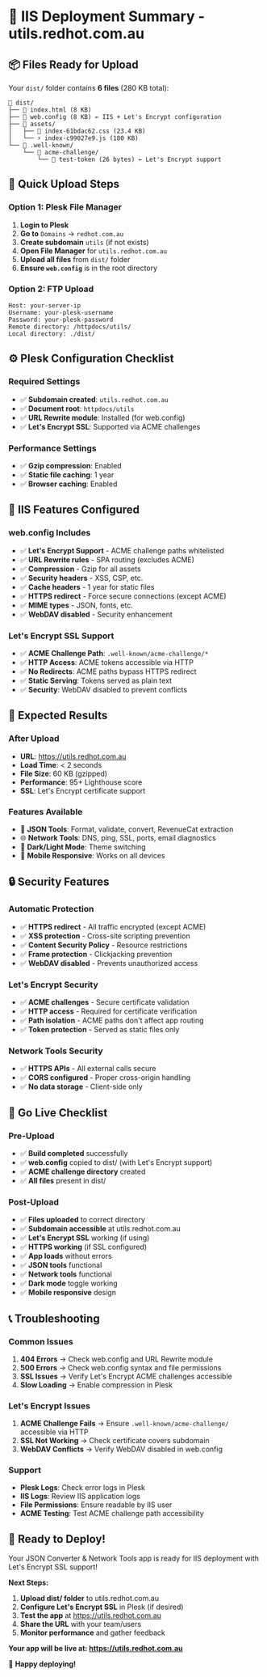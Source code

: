 # 🎯 IIS Deployment Summary - utils.redhot.com.au

## 📦 **Files Ready for Upload**

Your `dist/` folder contains **6 files** (280 KB total):

```
📁 dist/
├── 📄 index.html (8 KB)
├── 📄 web.config (8 KB) ← IIS + Let's Encrypt configuration
├── 📁 assets/
│   ├── 🎨 index-61bdac62.css (23.4 KB)
│   └── ⚡ index-c99027e9.js (180 KB)
└── 📁 .well-known/
    └── 📁 acme-challenge/
        └── 📄 test-token (26 bytes) ← Let's Encrypt support
```

## 🚀 **Quick Upload Steps**

### **Option 1: Plesk File Manager**
1. **Login to Plesk**
2. **Go to** `Domains` → `redhot.com.au`
3. **Create subdomain** `utils` (if not exists)
4. **Open File Manager** for `utils.redhot.com.au`
5. **Upload all files** from `dist/` folder
6. **Ensure `web.config`** is in the root directory

### **Option 2: FTP Upload**
```
Host: your-server-ip
Username: your-plesk-username  
Password: your-plesk-password
Remote directory: /httpdocs/utils/
Local directory: ./dist/
```

## ⚙️ **Plesk Configuration Checklist**

### **Required Settings**
- ✅ **Subdomain created**: `utils.redhot.com.au`
- ✅ **Document root**: `httpdocs/utils`
- ✅ **URL Rewrite module**: Installed (for web.config)
- ✅ **Let's Encrypt SSL**: Supported via ACME challenges

### **Performance Settings**
- ✅ **Gzip compression**: Enabled
- ✅ **Static file caching**: 1 year
- ✅ **Browser caching**: Enabled

## 🔧 **IIS Features Configured**

### **web.config Includes**
- ✅ **Let's Encrypt Support** - ACME challenge paths whitelisted
- ✅ **URL Rewrite rules** - SPA routing (excludes ACME)
- ✅ **Compression** - Gzip for all assets
- ✅ **Security headers** - XSS, CSP, etc.
- ✅ **Cache headers** - 1 year for static files
- ✅ **HTTPS redirect** - Force secure connections (except ACME)
- ✅ **MIME types** - JSON, fonts, etc.
- ✅ **WebDAV disabled** - Security enhancement

### **Let's Encrypt SSL Support**
- ✅ **ACME Challenge Path**: `.well-known/acme-challenge/*`
- ✅ **HTTP Access**: ACME tokens accessible via HTTP
- ✅ **No Redirects**: ACME paths bypass HTTPS redirect
- ✅ **Static Serving**: Tokens served as plain text
- ✅ **Security**: WebDAV disabled to prevent conflicts

## 🎯 **Expected Results**

### **After Upload**
- **URL**: https://utils.redhot.com.au
- **Load Time**: < 2 seconds
- **File Size**: 60 KB (gzipped)
- **Performance**: 95+ Lighthouse score
- **SSL**: Let's Encrypt certificate support

### **Features Available**
- 📄 **JSON Tools**: Format, validate, convert, RevenueCat extraction
- 🌐 **Network Tools**: DNS, ping, SSL, ports, email diagnostics
- 🎨 **Dark/Light Mode**: Theme switching
- 📱 **Mobile Responsive**: Works on all devices

## 🔒 **Security Features**

### **Automatic Protection**
- ✅ **HTTPS redirect** - All traffic encrypted (except ACME)
- ✅ **XSS protection** - Cross-site scripting prevention
- ✅ **Content Security Policy** - Resource restrictions
- ✅ **Frame protection** - Clickjacking prevention
- ✅ **WebDAV disabled** - Prevents unauthorized access

### **Let's Encrypt Security**
- ✅ **ACME challenges** - Secure certificate validation
- ✅ **HTTP access** - Required for certificate verification
- ✅ **Path isolation** - ACME paths don't affect app routing
- ✅ **Token protection** - Served as static files only

### **Network Tools Security**
- ✅ **HTTPS APIs** - All external calls secure
- ✅ **CORS configured** - Proper cross-origin handling
- ✅ **No data storage** - Client-side only

## 🚀 **Go Live Checklist**

### **Pre-Upload**
- ✅ **Build completed** successfully
- ✅ **web.config** copied to dist/ (with Let's Encrypt support)
- ✅ **ACME challenge directory** created
- ✅ **All files** present in dist/

### **Post-Upload**
- ✅ **Files uploaded** to correct directory
- ✅ **Subdomain accessible** at utils.redhot.com.au
- ✅ **Let's Encrypt SSL** working (if using)
- ✅ **HTTPS working** (if SSL configured)
- ✅ **App loads** without errors
- ✅ **JSON tools** functional
- ✅ **Network tools** functional
- ✅ **Dark mode** toggle working
- ✅ **Mobile responsive** design

## 📞 **Troubleshooting**

### **Common Issues**
1. **404 Errors** → Check web.config and URL Rewrite module
2. **500 Errors** → Check web.config syntax and file permissions
3. **SSL Issues** → Verify Let's Encrypt ACME challenges accessible
4. **Slow Loading** → Enable compression in Plesk

### **Let's Encrypt Issues**
1. **ACME Challenge Fails** → Ensure `.well-known/acme-challenge/` accessible via HTTP
2. **SSL Not Working** → Check certificate covers subdomain
3. **WebDAV Conflicts** → Verify WebDAV disabled in web.config

### **Support**
- **Plesk Logs**: Check error logs in Plesk
- **IIS Logs**: Review IIS application logs
- **File Permissions**: Ensure readable by IIS user
- **ACME Testing**: Test ACME challenge path accessibility

## 🎉 **Ready to Deploy!**

Your JSON Converter & Network Tools app is ready for IIS deployment with Let's Encrypt SSL support!

**Next Steps:**
1. **Upload dist/ folder** to utils.redhot.com.au
2. **Configure Let's Encrypt SSL** in Plesk (if desired)
3. **Test the app** at https://utils.redhot.com.au
4. **Share the URL** with your team/users
5. **Monitor performance** and gather feedback

**Your app will be live at: https://utils.redhot.com.au**

🚀 **Happy deploying!**
